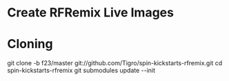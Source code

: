 Create RFRemix Live Images
==========================

Cloning
=======

git clone -b f23/master git://github.com/Tigro/spin-kickstarts-rfremix.git
cd spin-kickstarts-rfremix
git submodules update --init
